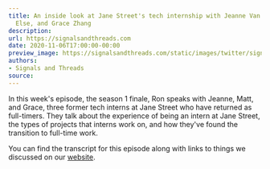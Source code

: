 ```yaml
---
title: An inside look at Jane Street's tech internship with Jeanne Van Briesen, Matt
  Else, and Grace Zhang
description:
url: https://signalsandthreads.com
date: 2020-11-06T17:00:00-00:00
preview_image: https://signalsandthreads.com/static/images/twitter/signals_threads.png
authors:
- Signals and Threads
source:
---
```


<p>In this week's episode, the season 1 finale, Ron speaks with Jeanne, Matt, and Grace, three former tech interns at Jane Street who have returned as full-timers. They talk about the experience of being an intern at Jane Street, the types of projects that interns work on, and how they've found the transition to full-time work.</p><p>You can find the transcript for this episode along with links to things we discussed on our <a href="https://signalsandthreads.com/multicast-and-the-markets">website</a>.</p>

